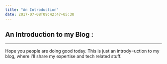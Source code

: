 ```yaml
---
title: "An Introduction"
date: 2017-07-08T09:42:47+05:30
---
```


## **An Introduction to my Blog** :

---

Hope you people are doing good today. This is just an intrody=uction to my blog, where i'll share my expertise and tech related stuff.